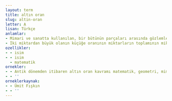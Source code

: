 ```yaml
---
layout: term
title: altın oran
slug: altin-oran
letter: A
lisan: Türkçe
anlamlar:
- Mimari ve sanatta kullanılan, bir bütünün parçaları arasında gözlemlenen, uyum açısından en mükemmel boyutları verdiği düşünülen geometrik ve sayısal bir oran bağıntısı
- İki miktardan büyük olanın küçüğe oranının miktarların toplamının miktarların büyük olanına oranı ile aynı olması durumu
ozellikler:
- - isim
- - isim
  - matematik
ornekler:
- - Antik dönemden itibaren altın oran kavramı matematik, geometri, mimari, heykeltıraşlık ve resim gibi alanlarda güzellik ve estetik doğrultusunda kullanılagelmiştir.
- - ''
orneklerkaynak:
- - Ümit Fışkın
- - ''
---
```

